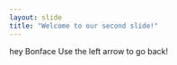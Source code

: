 ```yaml
---
layout: slide
title: "Welcome to our second slide!"
---
```

hey Bonface
Use the left arrow to go back!
